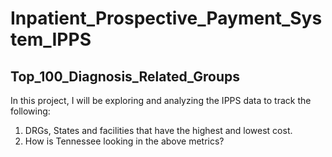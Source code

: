 # Inpatient_Prospective_Payment_System_IPPS
## Top_100_Diagnosis_Related_Groups
In this project, I will be exploring and analyzing the IPPS data to track the following:
1. DRGs, States and facilities that have the highest and lowest cost. 
2. How is Tennessee looking in the above metrics?

